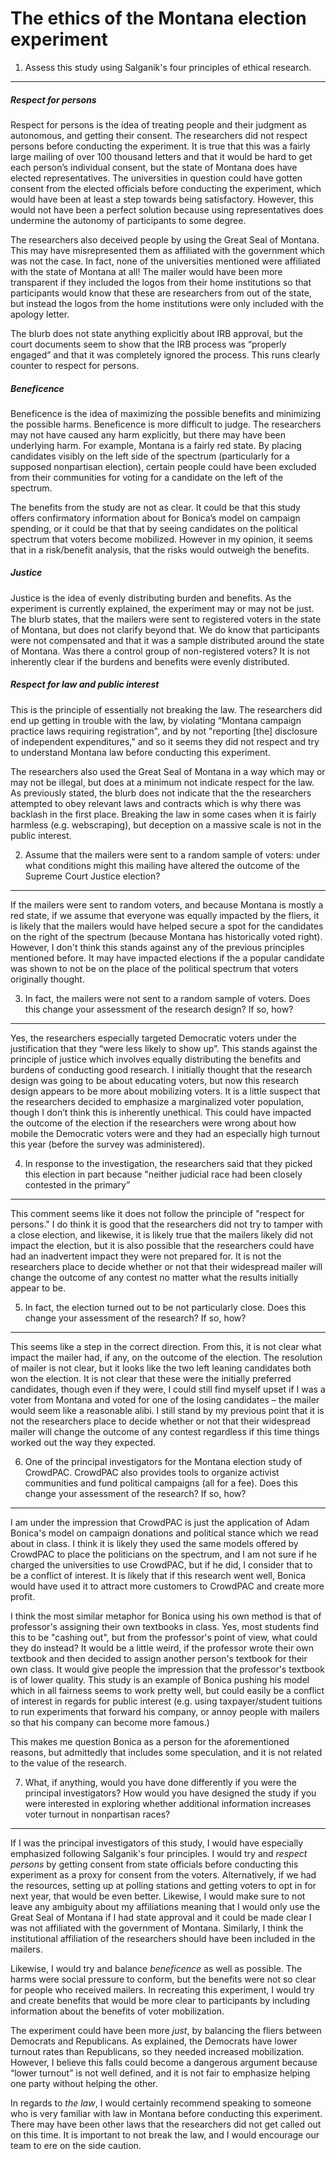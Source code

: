 The ethics of the Montana election experiment
================

1. Assess this study using Salganik's four principles of ethical research.
--------------------------------------------------------------------------

##### Respect for persons

Respect for persons is the idea of treating people and their judgment as autonomous, and getting their consent. The researchers did not respect persons before conducting the experiment. It is true that this was a fairly large mailing of over 100 thousand letters and that it would be hard to get each person’s individual consent, but the state of Montana does have elected representatives. The universities in question could have gotten consent from the elected officials before conducting the experiment, which would have been at least a step towards being satisfactory. However, this would not have been a perfect solution because using representatives does undermine the autonomy of participants to some degree. 

The researchers also deceived people by using the Great Seal of Montana. This may have misrepresented them as affiliated with the government which was not the case. In fact, none of the universities mentioned were affiliated with the state of Montana at all! The mailer would have been more transparent if they included the logos from their home institutions so that participants would know that these are researchers from out of the state,  but instead the logos from the home institutions were only included with the apology letter.

The blurb does not state anything explicitly about IRB approval, but the court documents seem to show that the IRB process was “properly engaged” and that it was completely ignored the process. This runs clearly counter to respect for persons.

##### Beneficence

Beneficence is the idea of maximizing the possible benefits and minimizing the possible harms. Beneficence is more difficult to judge. The researchers may not have caused any harm explicitly, but there may have been underlying harm. For example, Montana is a fairly red state. By placing candidates visibly on the left side of the spectrum (particularly for a supposed nonpartisan election), certain people could have been excluded from their communities for voting for a candidate on the left of the spectrum.

The benefits from the study are not as clear. It could be that this study offers confirmatory information about for Bonica’s model on campaign spending, or it could be that that by seeing candidates on the political spectrum that voters become mobilized. However in my opinion, it seems that in a risk/benefit analysis, that the risks would outweigh the benefits.


##### Justice

Justice is the idea of evenly distributing burden and benefits. As the experiment is currently explained, the experiment may or may not be just. The blurb states, that the mailers were sent to registered voters in the state of Montana, but does not clarify beyond that. We do know that participants were not compensated and that it was a sample distributed around the state of Montana. Was there a control group of non-registered voters? It is not inherently clear if the burdens and benefits were evenly distributed.

##### Respect for law and public interest

This is the principle of essentially not breaking the law. The researchers did end up getting in trouble with the law, by violating “Montana campaign practice laws requiring registration", and by not "reporting [the] disclosure of independent expenditures,” and so it seems they did not respect and try to understand Montana law before conducting this experiment. 

The researchers also used the Great Seal of Montana in a way which may or may not be illegal, but does at a minimum not indicate respect for the law. As previously stated, the blurb does not indicate that the the researchers attempted to obey relevant laws and contracts which is why there was backlash in the first place. Breaking the law in some cases when it is fairly harmless (e.g. webscraping), but deception on a massive scale is not in the public interest.


2. Assume that the mailers were sent to a random sample of voters: under what conditions might this mailing have altered the outcome of the Supreme Court Justice election?
---------------------------------------------------------------------------------------------------------------------------------------------------------------------------

If the mailers were sent to random voters, and because Montana is mostly a red state, if we assume that everyone was equally impacted by the fliers, it is likely that the mailers would have helped secure a spot for the candidates on the right of the spectrum (because Montana has historically voted right). However, I don't think this stands against any of the previous principles mentioned before. It may have impacted elections if the a popular candidate was shown to not be on the place of the political spectrum that voters originally thought.

3. In fact, the mailers were not sent to a random sample of voters. Does this change your assessment of the research design? If so, how?
----------------------------------------------------------------------------------------------------------------------------------------

Yes, the researchers especially targeted Democratic voters under the justification that they “were less likely to show up”. This stands against the principle of justice which involves equally distributing the benefits and burdens of conducting good research. I initially thought that the research design was going to be about educating voters, but now this research design appears to be more about mobilizing voters. It is a little suspect that the researchers decided to emphasize a marginalized voter population, though I don’t think this is inherently unethical. This could have impacted the outcome of the election if the researchers were wrong about how mobile the Democratic voters were and they had an especially high turnout this year (before the survey was administered).

4. In response to the investigation, the researchers said that they picked this election in part because "neither judicial race had been closely contested in the primary”
--------------------------------------------------------------------------------------------------------------------------------------------------------------------------

This comment seems like it does not follow the principle of "respect for persons." I do think it is good that the researchers did not try to tamper with a close election, and likewise, it is likely true that the mailers likely did not impact the election, but it is also possible that the researchers could have had an inadvertent impact they were not prepared for. It is not the researchers place to decide whether or not that their widespread mailer will change the outcome of any contest no matter what the results initially appear to be.

5. In fact, the election turned out to be not particularly close. Does this change your assessment of the research? If so, how?
-------------------------------------------------------------------------------------------------------------------------------

This seems like a step in the correct direction. From this, it is not clear what impact the mailer had, if any, on the outcome of the election. The resolution of mailer is not clear, but it looks like the two left leaning candidates both won the election. It is not clear that these were the initially preferred candidates, though even if they were, I could still find myself upset if I was a voter from Montana and voted for one of the losing candidates – the mailer would seem like a reasonable alibi. I still stand by my previous point that it is not the researchers place to decide whether or not that their widespread mailer will change the outcome of any contest regardless if this time things worked out the way they expected.

6. One of the principal investigators for the Montana election study of CrowdPAC. CrowdPAC also provides tools to organize activist communities and fund political campaigns (all for a fee). Does this change your assessment of the research? If so, how?
-----------------------------------------------------------------------------------------------------------------------------------------------------------------------------------------------------------------------------------------------------------

I am under the impression that CrowdPAC is just the application of Adam Bonica's model on campaign donations and political stance which we read about in class. I think it is likely they used the same models offered by CrowdPAC to place the politicians on the spectrum, and I am not sure if he charged the universities to use CrowdPAC, but if he did, I consider that to be a conflict of interest. It is likely that if this research went well, Bonica would have used it to attract more customers to CrowdPAC and create more profit.

I think the most similar metaphor for Bonica using his own method is that of professor's assigning their own textbooks in class. Yes, most students find this to be "cashing out", but from the professor's point of view, what could they do instead? It would be a little weird, if the professor wrote their own textbook and then decided to assign another person's textbook for their own class. It would give people the impression that the professor's textbook is of lower quality. This study is an example of Bonica pushing his model which in all fairness seems to work pretty well, but could easily be a conflict of interest in regards for public interest (e.g. using taxpayer/student tuitions to run experiments that forward his company, or annoy people with mailers so that his company can become more famous.)

This makes me question Bonica as a person for the aforementioned reasons, but admittedly that includes some speculation, and it is not related to the value of the research.

7. What, if anything, would you have done differently if you were the principal investigators? How would you have designed the study if you were interested in exploring whether additional information increases voter turnout in nonpartisan races?
----------------------------------------------------------------------------------------------

If I was the principal investigators of this study, I would have especially emphasized following Salganik's four principles. I would try and *respect persons* by getting consent from state officials before conducting this experiment as a proxy for consent from the voters. Alternatively, if we had the resources, setting up at polling stations and getting voters to opt in for next year, that would be even better.  Likewise, I would make sure to not leave any ambiguity about my affiliations meaning that I would only use the Great Seal of Montana if I had state approval and it could be made clear I was not affiliated with the government of Montana. Similarly, I think the institutional affiliation of the researchers should have been included in the mailers.

Likewise, I would try and balance *beneficence* as well as possible. The harms were social pressure to conform, but the benefits were not so clear for people who received mailers. In recreating this experiment, I would try and create benefits that would be more clear to participants by including information about the benefits of voter mobilization.

The experiment could have been more *just*, by balancing the fliers between Democrats and Republicans. As explained, the Democrats have lower turnout rates than Republicans, so they needed increased mobilization. However, I believe this falls could become a dangerous argument because “lower turnout” is not well defined, and it is not fair to emphasize helping one party without helping the other.

In regards to *the law*, I would certainly recommend speaking to someone who is very familiar with law in Montana before conducting this experiment. There may have been other laws that the researchers did not get called out on this time. It is important to not break the law, and I would encourage our team to ere on the side caution.



